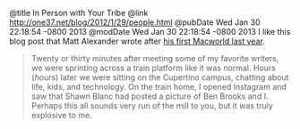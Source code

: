 @title In Person with Your Tribe
@link http://one37.net/blog/2012/1/29/people.html
@pubDate Wed Jan 30 22:18:54 -0800 2013
@modDate Wed Jan 30 22:18:54 -0800 2013
I like this blog post that Matt Alexander wrote after <a href="http://one37.net/blog/2012/1/29/people.html">his first Macworld last year</a>.

>Twenty or thirty minutes after meeting some of my favorite writers, we were sprinting across a train platform like it was normal. Hours (<em>hours</em>) later we were sitting on the Cupertino campus, chatting about life, kids, and technology. On the train home, I opened Instagram and saw that Shawn Blanc had posted a picture of Ben Brooks and I. Perhaps this all sounds very run of the mill to you, but it was truly explosive to me.
